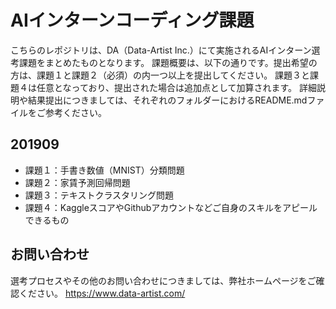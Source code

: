 # AIインターンコーディング課題
こちらのレポジトリは、DA（Data-Artist Inc.）にて実施されるAIインターン選考課題をまとめたものとなります。
課題概要は、以下の通りです。提出希望の方は、課題１と課題２（必須）の内一つ以上を提出してください。
課題３と課題４は任意となっており、提出された場合は追加点として加算されます。
詳細説明や結果提出につきましては、それぞれのフォルダーにおけるREADME.mdファイルをご参考ください。

201909
----
* 課題１：手書き数値（MNIST）分類問題
* 課題２：家賃予測回帰問題
* 課題３：テキストクラスタリング問題
* 課題４：KaggleスコアやGithubアカウントなどご自身のスキルをアピールできるもの

お問い合わせ
----
選考プロセスやその他のお問い合わせにつきましては、弊社ホームページをご確認ください。
https://www.data-artist.com/
